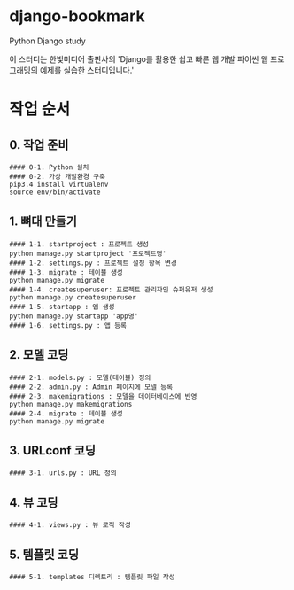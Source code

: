 # django-bookmark
Python Django study

이 스터디는 한빛미디어 출판사의 'Django를 활용한 쉽고 빠른 웹 개발 파이썬 웹 프로그래밍의 예제를 실습한 스터디입니다.'


# 작업 순서

  ## 0. 작업 준비
    #### 0-1. Python 설치
    #### 0-2. 가상 개발환경 구축
    pip3.4 install virtualenv
    source env/bin/activate

  ## 1. 뼈대 만들기
    #### 1-1. startproject : 프로젝트 생성
    python manage.py startproject '프로젝트명'
    #### 1-2. settings.py : 프로젝트 설정 항목 변경
    #### 1-3. migrate : 테이블 생성
    python manage.py migrate
    #### 1-4. createsuperuser: 프로젝트 관리자인 슈퍼유저 생성
    python manage.py createsuperuser
    #### 1-5. startapp : 앱 생성
    python manage.py startapp 'app명'
    #### 1-6. settings.py : 앱 등록

  ## 2. 모델 코딩
    #### 2-1. models.py : 모델(테이블) 정의
    #### 2-2. admin.py : Admin 페이지에 모델 등록
    #### 2-3. makemigrations : 모델을 데이터베이스에 반영
    python manage.py makemigrations
    #### 2-4. migrate : 테이블 생성
    python manage.py migrate

  ## 3. URLconf 코딩
    #### 3-1. urls.py : URL 정의

  ## 4. 뷰 코딩
    #### 4-1. views.py : 뷰 로직 작성

  ## 5. 템플릿 코딩
    #### 5-1. templates 디렉토리 : 템플릿 파일 작성